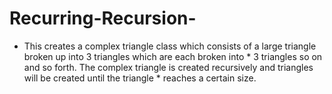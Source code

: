# Recurring-Recursion-
 *  This creates a complex triangle class which consists of a large triangle broken up into 3 triangles which are each broken into  *  3 triangles so on and so forth. The complex triangle is created recursively and triangles will be created until the triangle   *  reaches a certain size. 
